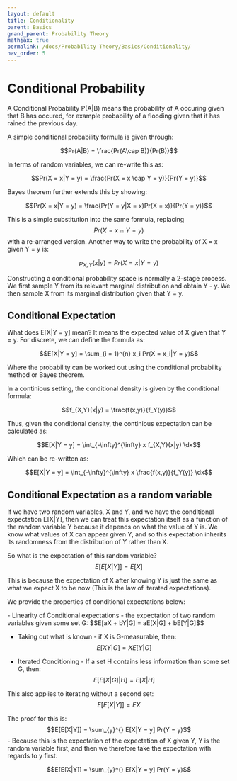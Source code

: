 ```yaml
---
layout: default
title: Conditionality
parent: Basics
grand_parent: Probability Theory
mathjax: true
permalink: /docs/Probability Theory/Basics/Conditionality/
nav_order: 5
---
```

# Conditional Probability
A Conditional Probability P(A|B) means the probability of A occuring given that B has occured, for example probability of a flooding given that it has rained the previous day.

<div class="code-example" markdown="1">
A simple conditional probability formula is given through:

$$Pr(A|B) = \frac{Pr(A\cap B)}{Pr(B)}$$

In terms of random variables, we can re-write this as:

$$Pr(X = x|Y = y) = \frac{Pr(X = x \cap Y = y)}{Pr(Y = y)}$$

Bayes theorem further extends this by showing:

$$Pr(X = x|Y = y) = \frac{Pr(Y = y|X = x)Pr(X = x)}{Pr(Y = y)}$$

This is a simple substitution into the same formula, replacing $$Pr(X = x \cap Y = y)$$ with a re-arranged version.
Another way to write the probability of X = x given Y = y is:

$$p_{X,Y}(x|y) = Pr(X = x| Y = y)$$
</div>

Constructing a conditional probability space is normally a 2-stage process. We first sample Y from its relevant marginal distribution and obtain Y - y. We then sample X from its marginal distribution given that Y = y.

## Conditional Expectation
What does E[X|Y = y] mean? It means the expected value of X given that Y = y. For discrete, we can define the formula as:

$$E[X|Y = y] = \sum_{i = 1}^{n} x_i Pr(X = x_i|Y = y)$$

Where the probability can be worked out using the conditional probability method or Bayes theorem.

In a continious setting, the conditional density is given by the conditional formula:

$$f_{X,Y}(x|y) = \frac{f(x,y)}{f_Y(y)}$$

Thus, given the conditional density, the continious expectation can be calculated as:

$$E[X|Y = y] = \int_{-\infty}^{\infty} x f_{X,Y}(x|y) \dx$$

Which can be re-written as:

$$E[X|Y = y] = \int_{-\infty}^{\infty} x \frac{f(x,y)}{f_Y(y)} \dx$$

## Conditional Expectation as a random variable
If we have two random variables, X and Y, and we have the conditional expectation E[X|Y], then we can treat this expectation itself as a function of the random variable Y because it depends on what the value of Y is. We know what values of X can appear given Y, and so this expectation inherits its randomness from the distribution of Y rather than X.

So what is the expectation of this random variable?
$$
E[E[X|Y]] = E[X]
$$

This is because the expectation of X after knowing Y is just the same as what we expect X to be now (This is the law of iterated expectations).

We provide the properties of conditional expectations below:

<div class="code-example" markdown="1">
- Linearity of Conditional expectations - the expectation of two random variables given some set G:
  $$E[aX + bY|G] = aE[X|G] + bE[Y|G]$$

- Taking out what is known -  if X is G-measurable, then:
$$E[XY|G] = XE[Y|G]$$

- Iterated Conditioning - If a set H contains less information than some set G, then:
$$E[E[X|G]|H] = E[X|H]$$

This also applies to iterating without a second set:
$$E[E[X|Y]] = EX$$

The proof for this is:
$$E[E[X|Y]] = \sum_{y}^{} E[X|Y = y] Pr(Y = y)$$ - Because this is the expectation of the expectation of X given Y, Y is the random variable first, and then we therefore take the expectation with regards to y first. 

$$E[E[X|Y]] = \sum_{y}^{} E[X|Y = y] Pr(Y = y)$$

</div>

